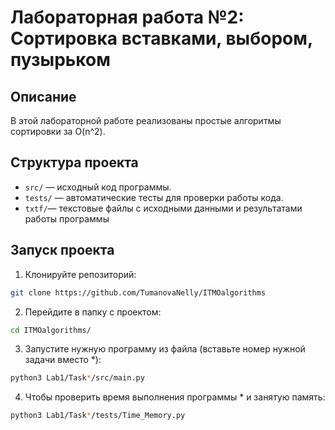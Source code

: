 # Лабораторная работа №2: Сортировка вставками, выбором, пузырьком

## Описание
В этой лабораторной работе реализованы простые алгоритмы сортировки за O(n^2).

## Структура проекта
- `src/` — исходный код программы.
- `tests/` — автоматические тесты для проверки работы кода.
- `txtf/`— текстовые файлы с исходными данными и результатами работы программы

## Запуск проекта
1. Клонируйте репозиторий:
```bash
git clone https://github.com/TumanovaNelly/ITMOalgorithms
```
2. Перейдите в папку с проектом:
```bash
cd ITMOalgorithms/
```
3. Запустите нужную программу из файла (вставьте номер нужной задачи вместо *):
```bash
python3 Lab1/Task*/src/main.py
```
4. Чтобы проверить время выполнения программы * и занятую память:
```bash
python3 Lab1/Task*/tests/Time_Memory.py
```
